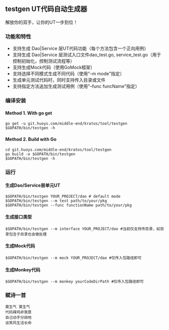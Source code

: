 ## testgen UT代码自动生成器
解放你的双手，让你的UT一步到位！

### 功能和特性
- 支持生成 Dao|Service 层UT代码功能（每个方法包含一个正向用例）
- 支持生成 Dao|Service 层测试入口文件dao_test.go, service_test.go（用于控制初始化，控制测试流程等）
- 支持生成Mock代码（使用GoMock框架）
- 支持选择不同模式生成不同代码（使用"–m mode"指定）
- 生成单元测试代码时，同时支持传入目录或文件
- 支持指定方法追加生成测试用例（使用"–func funcName"指定）

### 编译安装
#### Method 1. With go get
```shell
go get -u git.huoys.com/middle-end/kratos/tool/testgen
$GOPATH/bin/testgen -h
```
#### Method 2. Build with Go
```shell
cd git.huoys.com/middle-end/kratos/tool/testgen
go build -o $GOPATH/bin/testgen
$GOPATH/bin/testgen -h
```
### 运行
#### 生成Dao/Service层单元UT
```shell
$GOPATH/bin/testgen YOUR_PROJECT/dao # default mode 
$GOPATH/bin/testgen --m test path/to/your/pkg
$GOPATH/bin/testgen --func functionName path/to/your/pkg
```

#### 生成接口类型
```shell
$GOPATH/bin/testgen --m interface YOUR_PROJECT/dao #当前仅支持传目录，如目录包含子目录也会做处理
```

#### 生成Mock代码
 ```shell
$GOPATH/bin/testgen --m mock YOUR_PROJECT/dao #仅传入包路径即可
```

#### 生成Monkey代码
```shell
$GOPATH/bin/testgen --m monkey yourCodeDirPath #仅传入包路径即可
```
### 赋诗一首
```
莫生气 莫生气
代码辣鸡非我意 
自己动手分田地
谈笑风生活长命
```